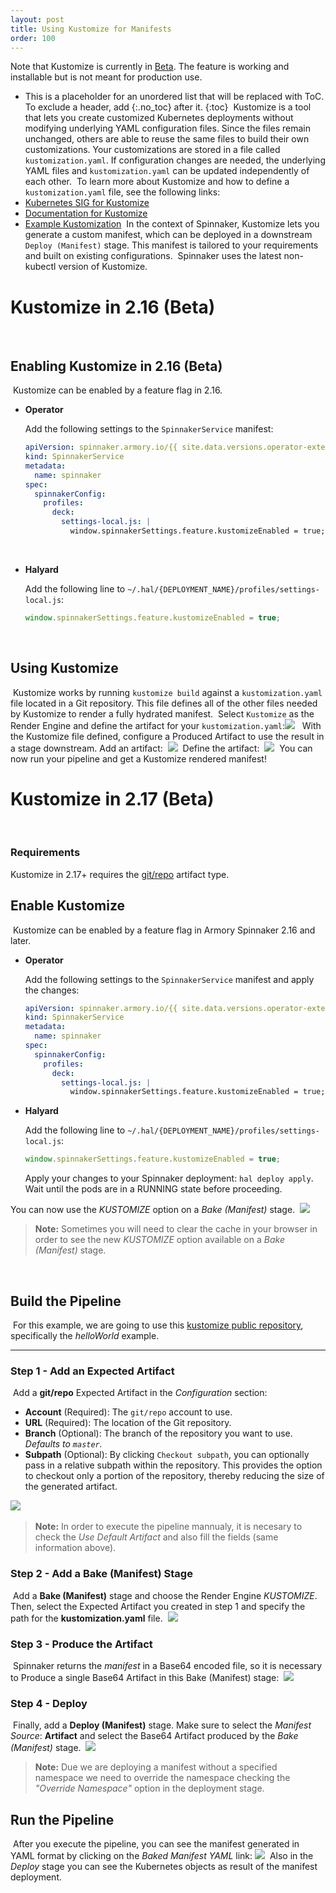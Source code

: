 ```yaml
---
layout: post
title: Using Kustomize for Manifests
order: 100
---
```

Note that Kustomize is currently in [Beta](https://kb.armory.io/releases/early-release-beta-GA/). The feature is working and installable but is not meant for production use.
​
​
* This is a placeholder for an unordered list that will be replaced with ToC. To exclude a header, add {:.no_toc} after it.
{:toc}
​
​
Kustomize is a tool that lets you create customized Kubernetes deployments without modifying underlying YAML configuration files. Since the files remain unchanged, others are able to reuse the same files to build their own customizations. Your customizations are stored in a file called `kustomization.yaml`. If configuration changes are needed, the underlying YAML files and `kustomization.yaml` can be updated independently of each other.
​
To learn more about Kustomize and how to define a `kustomization.yaml` file, see the following links:
​
* [Kubernetes SIG for Kustomize](https://github.com/kubernetes-sigs/kustomize)
* [Documentation for Kustomize](https://github.com/kubernetes-sigs/kustomize/tree/master/docs)
* [Example Kustomization](https://github.com/kubernetes-sigs/kustomize/tree/master/examples/wordpress)
​
In the context of Spinnaker, Kustomize lets you generate a custom manifest, which can be deployed in a downstream `Deploy (Manifest)` stage. This manifest is tailored to your requirements and built on existing configurations.
​
Spinnaker uses the latest non-kubectl version of Kustomize.
​

# Kustomize in 2.16 (Beta)
​
## Enabling Kustomize in 2.16 (Beta)
​
Kustomize can be enabled by a feature flag in 2.16.

* **Operator**

    Add the following settings to the `SpinnakerService` manifest:

    ```yaml
    apiVersion: spinnaker.armory.io/{{ site.data.versions.operator-extended-crd-version }}
    kind: SpinnakerService
    metadata:
      name: spinnaker
    spec:
      spinnakerConfig:    
        profiles:
          deck:
            settings-local.js: |
              window.spinnakerSettings.feature.kustomizeEnabled = true;
    ```
​
* **Halyard**

    Add the following line to `~/.hal/{DEPLOYMENT_NAME}/profiles/settings-local.js`:
​
    ```javascript
    window.spinnakerSettings.feature.kustomizeEnabled = true;
    ```
​
## Using Kustomize
​
Kustomize works by running `kustomize build` against a `kustomization.yaml` file located in a Git repository. This file defines all of the other files needed by Kustomize to render a fully hydrated manifest.
​
Select `Kustomize` as the Render Engine and define the artifact for your `kustomization.yaml`:
​
![](/images/kustomize-render-engine.png)
​
​
With the Kustomize file defined, configure a Produced Artifact to use the result in a stage downstream.
Add an artifact:
​
![](/images/kustomize-add-artifact.png)
​
Define the artifact:
​
![](/images/kustomize-define-artifact.png)
​
You can now run your pipeline and get a Kustomize rendered manifest!
​
# Kustomize in 2.17 (Beta)
​
### Requirements
Kustomize in 2.17+ requires the [git/repo](https://www.spinnaker.io/reference/artifacts/types/git-repo/) artifact type.
​
## Enable Kustomize
​
Kustomize can be enabled by a feature flag in Armory Spinnaker 2.16 and later.

* **Operator**

    Add the following settings to the `SpinnakerService` manifest and apply the changes:

    ```yaml
    apiVersion: spinnaker.armory.io/{{ site.data.versions.operator-extended-crd-version }}
    kind: SpinnakerService
    metadata:
      name: spinnaker
    spec:
      spinnakerConfig:    
        profiles:
          deck:
            settings-local.js: |
              window.spinnakerSettings.feature.kustomizeEnabled = true;
    ```

* **Halyard**

    Add the following line to `~/.hal/{DEPLOYMENT_NAME}/profiles/settings-local.js`:
​
    ```javascript
    window.spinnakerSettings.feature.kustomizeEnabled = true;
    ```

    Apply your changes to your Spinnaker deployment:  `hal deploy apply`. Wait until the pods are in a RUNNING state before proceeding.
​

You can now use the *KUSTOMIZE* option on a _Bake (Manifest)_ stage.
​
![](/images/kustomize-enable.png)
​
> **Note:** Sometimes you will need to clear the cache in your browser in order to see the new *KUSTOMIZE* option available on a _Bake (Manifest)_ stage.

​
## Build the Pipeline
​
For this example, we are going to use this [kustomize public repository](https://github.com/kubernetes-sigs/kustomize), specifically the *helloWorld* example.
* * *
### Step 1 - Add an Expected Artifact
​
Add a **git/repo** Expected Artifact in the _Configuration_ section:
​
- **Account** (Required): The `git/repo` account to use.
- **URL** (Required): The location of the Git repository.
- **Branch** (Optional): The branch of the repository you want to use. _Defaults to  `master`._
- **Subpath** (Optional): By clicking `Checkout subpath`, you can optionally pass in a relative subpath within the repository. This provides the option to checkout only a portion of the repository, thereby reducing the size of the generated artifact.

​![](/images/kustomize-expected-artifact.png)

> **Note:** In order to execute the pipeline mannualy, it is necesary to check the *Use Default Artifact* and also fill the fields (same information above).
​

### Step 2 - Add a Bake (Manifest) Stage
​
Add a **Bake (Manifest)** stage and choose the Render Engine *KUSTOMIZE*. Then, select the Expected Artifact you created in step 1 and specify the path for the **kustomization.yaml** file.
​
 ![](/images/kustomize-bake.png)
​
### Step 3 - Produce the Artifact
​
Spinnaker returns the _manifest_ in a Base64 encoded file, so it is necessary to Produce a single Base64 Artifact in this Bake (Manifest) stage:
​
![](/images/kustomize-base64.png)
​
### Step 4 - Deploy
​
Finally, add a **Deploy (Manifest)** stage. Make sure to select the _Manifest Source_: **Artifact** and select the Base64 Artifact produced by the _Bake (Manifest)_ stage.
​
![](/images/kustomize-deploy.png)
​
> **Note:** Due we are deploying a manifest without a specified namespace we need to override the namespace checking the _"Override Namespace"_ option in the deployment stage.

## Run the Pipeline
​
After you execute the pipeline, you can see the manifest generated in YAML format by clicking on the _Baked Manifest YAML_ link:
​
![](/images/kustomize-execution.png)
​
Also in the _Deploy_ stage you can see the Kubernetes objects as result of the manifest deployment.
